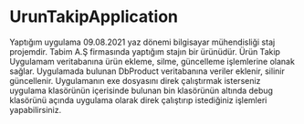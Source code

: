 # UrunTakipApplication
Yaptığım uygulama 09.08.2021 yaz dönemi  bilgisayar mühendisliği staj projemdir. Tabim A.Ş firmasında yaptığım stajın bir ürünüdür.
Ürün Takip Uygulamam veritabanına ürün ekleme, silme, güncelleme işlemlerine olanak sağlar. Uygulamada bulunan DbProduct veritabanına veriler eklenir, silinir
güncellenir. Uygulamanın exe dosyasını direk çalıştırmak isterseniz uygulama klasörünün içerisinde bulunan bin klasörünün altında debug klasörünü açında uygulama olarak
direk çalıştırıp istediğiniz işlemleri yapabilirsiniz.
